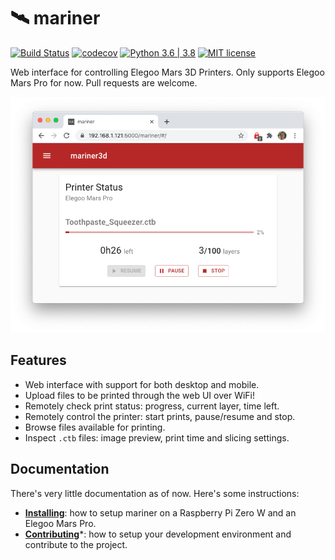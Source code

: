 # 🛰️ mariner

[![Build Status](https://travis-ci.com/luizribeiro/mariner.svg?branch=master)](https://travis-ci.com/luizribeiro/mariner)
[![codecov](https://codecov.io/gh/luizribeiro/mariner/branch/master/graph/badge.svg)](https://codecov.io/gh/luizribeiro/mariner)
[![Python 3.6 | 3.8](https://img.shields.io/badge/python-3.7%20%7C%203.8-blue)](https://www.python.org/downloads/)
[![MIT license](https://img.shields.io/badge/License-MIT-blue.svg)](https://lbesson.mit-license.org/)

Web interface for controlling Elegoo Mars 3D Printers. Only supports
Elegoo Mars Pro for now. Pull requests are welcome.

![Screenshot](docs/img/screenshot.png)

## Features

* Web interface with support for both desktop and mobile.
* Upload files to be printed through the web UI over WiFi!
* Remotely check print status: progress, current layer, time left.
* Remotely control the printer: start prints, pause/resume and stop.
* Browse files available for printing.
* Inspect `.ctb` files: image preview, print time and slicing settings.

## Documentation

There's very little documentation as of now. Here's some instructions:

* **[Installing](docs/install.md)**: how to setup mariner on a Raspberry
  Pi Zero W and an Elegoo Mars Pro.
* **[Contributing](docs/contributing.md)***: how to setup your development
  environment and contribute to the project.

